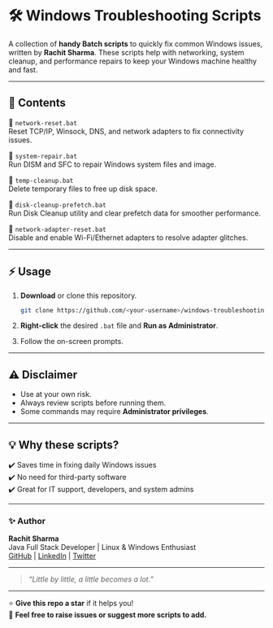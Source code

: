 # 🛠️ Windows Troubleshooting Scripts

A collection of **handy Batch scripts** to quickly fix common Windows issues, written by **Rachit Sharma**. These scripts help with networking, system cleanup, and performance repairs to keep your Windows machine healthy and fast.

---

## 📂 **Contents**

🔹 `network-reset.bat`  
Reset TCP/IP, Winsock, DNS, and network adapters to fix connectivity issues.

🔹 `system-repair.bat`  
Run DISM and SFC to repair Windows system files and image.

🔹 `temp-cleanup.bat`  
Delete temporary files to free up disk space.

🔹 `disk-cleanup-prefetch.bat`  
Run Disk Cleanup utility and clear prefetch data for smoother performance.

🔹 `network-adapter-reset.bat`  
Disable and enable Wi-Fi/Ethernet adapters to resolve adapter glitches.

---

## ⚡ **Usage**

1. **Download** or clone this repository.

    ```bash
    git clone https://github.com/<your-username>/windows-troubleshooting-scripts.git
    ```

2. **Right-click** the desired `.bat` file and **Run as Administrator**.

3. Follow the on-screen prompts.

---

## ⚠️ **Disclaimer**

- Use at your own risk.  
- Always review scripts before running them.  
- Some commands may require **Administrator privileges**.

---

## 💡 **Why these scripts?**

✔️ Saves time in fixing daily Windows issues  
✔️ No need for third-party software  
✔️ Great for IT support, developers, and system admins

---

### ✨ **Author**

**Rachit Sharma**  
Java Full Stack Developer | Linux & Windows Enthusiast  
[GitHub](https://github.com/rachitsharma300) | [LinkedIn](#) | [Twitter](#)

---

> *“Little by little, a little becomes a lot.”*

---

⭐ **Give this repo a star** if it helps you!  
📝 **Feel free to raise issues or suggest more scripts to add.**

